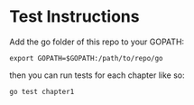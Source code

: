 # Test Instructions
Add the go folder of this repo to your GOPATH:
```
export GOPATH=$GOPATH:/path/to/repo/go
```
then you can run tests for each chapter like so:
```
go test chapter1
```
